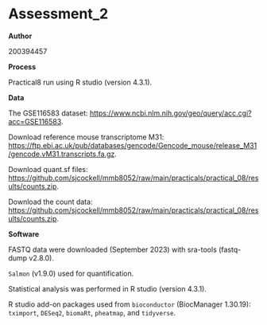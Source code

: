 # Assessment_2

**Author**

200394457


**Process**


Practical8 run using R studio (version 4.3.1).

**Data** 


The GSE116583 dataset: https://www.ncbi.nlm.nih.gov/geo/query/acc.cgi?acc=GSE116583.

Download reference mouse transcriptome M31: https://ftp.ebi.ac.uk/pub/databases/gencode/Gencode_mouse/release_M31/gencode.vM31.transcripts.fa.gz.

Download quant.sf files: https://github.com/sjcockell/mmb8052/raw/main/practicals/practical_08/results/counts.zip.

Download the count data: https://github.com/sjcockell/mmb8052/raw/main/practicals/practical_08/results/counts.zip.

**Software** 


FASTQ data were downloaded (September 2023) with sra-tools (fastq-dump v2.8.0).

`Salmon` (v1.9.0) used for quantification. 

Statistical analysis was performed in R studio (version 4.3.1).

R studio add-on packages used from `bioconductor` (BiocManager 1.30.19): `tximport`, `DESeq2`, `biomaRt`, `pheatmap`, and `tidyverse`.
